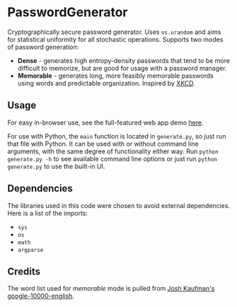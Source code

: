 # PasswordGenerator
Cryptographically secure password generator. Uses `os.urandom` and aims for statistical uniformity for all stochastic operations. Supports two modes of password generation:
* **Dense** - generates high entropy-density passwords that tend to be more difficult to memorize, but are good for usage with a password manager.
* **Memorable** - generates long, more feasibly memorable passwords using words and predictable organization. Inspired by [XKCD](https://xkcd.com/936/).

## Usage
For easy in-browser use, see the full-featured web app demo [here](https://wwilliamcook.github.io/PasswordGenerator/).

For use with Python, the `main` function is located in `generate.py`, so just run that file with Python. It can be used with or without command line arguments, with the same degree of functionality either way.
Run `python generate.py -h` to see available command line options or just run `python generate.py` to use the built-in UI.

## Dependencies
The libraries used in this code were chosen to avoid external dependencies. Here is a list of the imports:
* `sys`
* `os`
* `math`
* `argparse`

## Credits
The word list used for *memorable* mode is pulled from [Josh Kaufman's google-10000-english](https://github.com/first20hours/google-10000-english).
